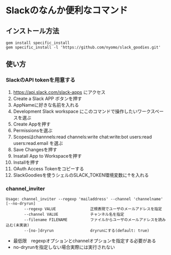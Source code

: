 # Slackのなんか便利なコマンド


## インストール方法

```
gem install specific_install
gem specific_install -l 'https://github.com/nyomo/slack_goodies.git'
```

## 使い方
### SlackのAPI tokenを用意する
  1. https://api.slack.com/slack-apps にアクセス
  1. Create a Slack APP ボタンを押す
  1. AppNameに好きな名前を入れる
  1. Development Slack workspace にこのコマンドで操作したいワークスペースを選ぶ
  1. Create Appを押す
  1. Permissionsを選ぶ
  1. Scopesはchannnels:read channels:write chat:write:bot users:read users:read.email を選ぶ
  1. Save Changesを押す
  1. Insatall App to Workspaceを押す
  1. Installを押す
  1. OAuth Access Tokenをコピーする
  1. SlackGoodiesを使うシェルのSLACK_TOKEN環境変数に↑を入れる
 
### channel_inviter
```
Usage: channel_inviter --regexp 'mailaddress' --channel 'channelname' [--no-dryrun]
        --regexp VALUE               正規表現でユーザのメールアドレスを指定
        --channel VALUE              チャンネル名を指定
        --filename FILENAME          ファイルからユーザのメールアドレスを読み込む(未実装)
        --[no-]dryrun                dryrunにする(default: true)
```
 - 最低限　regexpオプションとchannelオプションを指定する必要がある
 - no-dryrunを指定しない場合実際には実行されない 
